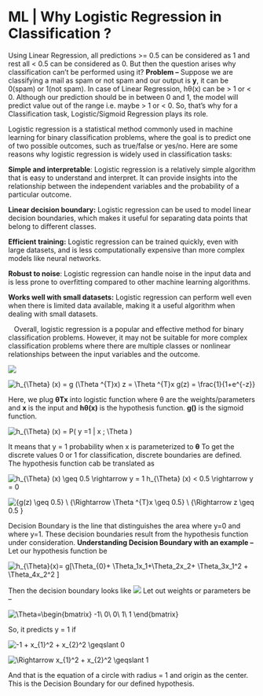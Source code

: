 ﻿# ML | Why Logistic Regression in Classification ? 

Using Linear Regression, all predictions >= 0.5 can be considered as 1 and rest all < 0.5 can be considered as 0. But then the question arises why classification can’t be performed using it? **Problem –** Suppose we are classifying a mail as spam or not spam and our output is **y**, it can be 0(spam) or 1(not spam). In case of Linear Regression, hθ(x) can be > 1 or < 0. Although our prediction should be in between 0 and 1, the model will predict value out of the range i.e. maybe > 1 or < 0. So, that’s why for a Classification task, Logistic/Sigmoid Regression plays its role. 

Logistic regression is a statistical method commonly used in machine learning for binary classification problems, where the goal is to predict one of two possible outcomes, such as true/false or yes/no. Here are some reasons why logistic regression is widely used in classification tasks:

**Simple and interpretable**: Logistic regression is a relatively simple algorithm that is easy to understand and interpret. It can provide insights into the relationship between the independent variables and the probability of a particular outcome.

**Linear decision boundary:** Logistic regression can be used to model linear decision boundaries, which makes it useful for separating data points that belong to different classes.

**Efficient training:** Logistic regression can be trained quickly, even with large datasets, and is less computationally expensive than more complex models like neural networks.

**Robust to noise**: Logistic regression can handle noise in the input data and is less prone to overfitting compared to other machine learning algorithms.

**Works well with small datasets:** Logistic regression can perform well even when there is limited data available, making it a useful algorithm when dealing with small datasets.

   Overall, logistic regression is a popular and effective method for binary classification problems. However, it may not be suitable for more complex classification problems where there are multiple classes or nonlinear relationships between the input variables and the outcome.

![](https://media.geeksforgeeks.org/wp-content/uploads/20190502133352/Logistic_Regression.jpg)

![h_{\Theta} (x) = g (\Theta ^{T}x) z = \Theta ^{T}x g(z) = \frac{1}{1+e^{-z}} ](https://www.geeksforgeeks.org/wp-content/ql-cache/quicklatex.com-75961e1beb9eae8c51b5221774bb39ce_l3.png "Rendered by QuickLaTeX.com")

Here, we plug **θTx** into logistic function where θ are the weights/parameters and **x** is the input and **hθ(x)** is the hypothesis function. **g()** is the sigmoid function.

![h_{\Theta} (x) = P( y =1 | x ; \Theta ) ](https://www.geeksforgeeks.org/wp-content/ql-cache/quicklatex.com-2aa2d21399a52af17ec023fea24d6f8c_l3.png "Rendered by QuickLaTeX.com")

It means that y = 1 probability when x is parameterized to **θ** To get the discrete values 0 or 1 for classification, discrete boundaries are defined. The hypothesis function cab be translated as

![h_{\Theta} (x) \geq 0.5 \rightarrow y = 1 h_{\Theta} (x) < 0.5 \rightarrow y = 0 ](https://www.geeksforgeeks.org/wp-content/ql-cache/quicklatex.com-1be99caf24afd06a4b60517fbc9342b1_l3.png "Rendered by QuickLaTeX.com")

![{g(z) \geq 0.5} \\ {\Rightarrow \Theta ^{T}x \geq 0.5} \\ {\Rightarrow z \geq 0.5 } ](https://www.geeksforgeeks.org/wp-content/ql-cache/quicklatex.com-1d6473fcce63559b8265263aebc9d2bd_l3.png "Rendered by QuickLaTeX.com")

Decision Boundary is the line that distinguishes the area where y=0 and where y=1. These decision boundaries result from the hypothesis function under consideration. **Understanding Decision Boundary with an example –** Let our hypothesis function be

![h_{\Theta}(x)= g[\Theta_{0}+ \Theta_1x_1+\Theta_2x_2+ \Theta_3x_1^2 + \Theta_4x_2^2 ] ](https://www.geeksforgeeks.org/wp-content/ql-cache/quicklatex.com-e1e3ae2d7c3940b94fda030e5b11222d_l3.png "Rendered by QuickLaTeX.com")

Then the decision boundary looks like ![](https://media.geeksforgeeks.org/wp-content/uploads/20190503112448/Logistics_Regression2-3.jpg) Let out weights or parameters be –

![\Theta=\begin{bmatrix} -1\\ 0\\ 0\\ 1\\ 1 \end{bmatrix} ](https://www.geeksforgeeks.org/wp-content/ql-cache/quicklatex.com-5884f304827b5ebe61d387bd567a4103_l3.png "Rendered by QuickLaTeX.com")

So, it predicts y = 1 if

![-1 + x_{1}^2 + x_{2}^2 \geqslant 0 ](https://www.geeksforgeeks.org/wp-content/ql-cache/quicklatex.com-8a4e17d6ccf473c7602a979ce392a64a_l3.png "Rendered by QuickLaTeX.com")

![\Rightarrow x_{1}^2 + x_{2}^2 \geqslant 1 ](https://www.geeksforgeeks.org/wp-content/ql-cache/quicklatex.com-b07dfcc421f4a400aa6a537962dfd502_l3.png "Rendered by QuickLaTeX.com")

And that is the equation of a circle with radius = 1 and origin as the center. This is the Decision Boundary for our defined hypothesis.
